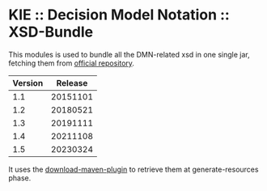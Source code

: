 KIE :: Decision Model Notation :: XSD-Bundle
============================================

This modules is used to bundle all the DMN-related xsd in one single jar, fetching them from [official repository](https://www.omg.org/spec/DMN/).

| Version | Release  |
|---------|----------|
| 1.1     | 20151101 |
| 1.2     | 20180521 |
| 1.3     | 20191111 |
| 1.4     | 20211108 |
| 1.5     | 20230324 |

It uses the [download-maven-plugin](https://github.com/download-maven-plugin/download-maven-plugin) to retrieve them at generate-resources phase.


